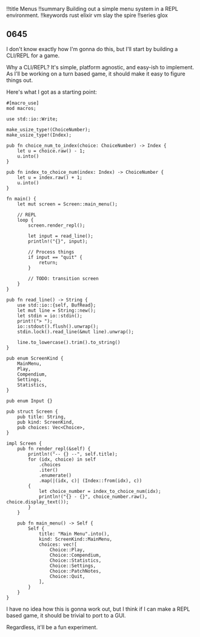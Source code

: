 !!title Menus
!!summary Building out a simple menu system in a REPL environment.
!!keywords rust elixir vm slay the spire
!!series glox

## 0645

I don't know exactly how I'm gonna do this, but I'll start by building a CLI/REPL for a game. 

Why a CLI/REPL? It's simple, platform agnostic, and easy-ish to implement. As I'll be working on a turn based game, it should make it easy to figure things out.

Here's what I got as a starting point:

```
#[macro_use]
mod macros;

use std::io::Write;

make_usize_type!(ChoiceNumber);
make_usize_type!(Index);

pub fn choice_num_to_index(choice: ChoiceNumber) -> Index {
    let u = choice.raw() - 1;
    u.into()
}

pub fn index_to_choice_num(index: Index) -> ChoiceNumber {
    let u = index.raw() + 1;
    u.into()
}

fn main() {
    let mut screen = Screen::main_menu();

    // REPL
    loop {
        screen.render_repl();

        let input = read_line();
        println!("{}", input);

        // Process things
        if input == "quit" {
            return;
        }

        // TODO: transition screen
    }
}

pub fn read_line() -> String {
    use std::io::{self, BufRead};
    let mut line = String::new();
    let stdin = io::stdin();
    print!("> ");
    io::stdout().flush().unwrap();
    stdin.lock().read_line(&mut line).unwrap();

    line.to_lowercase().trim().to_string()
}

pub enum ScreenKind {
    MainMenu,
    Play,
    Compendium,
    Settings,
    Statistics,
}

pub enum Input {}

pub struct Screen {
    pub title: String,
    pub kind: ScreenKind,
    pub choices: Vec<Choice>,
}

impl Screen {
    pub fn render_repl(&self) {
        println!("-- {} --", self.title);
        for (idx, choice) in self
            .choices
            .iter()
            .enumerate()
            .map(|(idx, c)| (Index::from(idx), c))
        {
            let choice_number = index_to_choice_num(idx);
            println!("{} - {}", choice_number.raw(), choice.display_text());
        }
    }

    pub fn main_menu() -> Self {
        Self {
            title: "Main Menu".into(),
            kind: ScreenKind::MainMenu,
            choices: vec![
                Choice::Play,
                Choice::Compendium,
                Choice::Statistics,
                Choice::Settings,
                Choice::PatchNotes,
                Choice::Quit,
            ],
        }
    }
}
```

I have no idea how this is gonna work out, but I think if I can make a REPL based game, it should be trivial to port to a GUI.

Regardless, it'll be a fun experiment.

